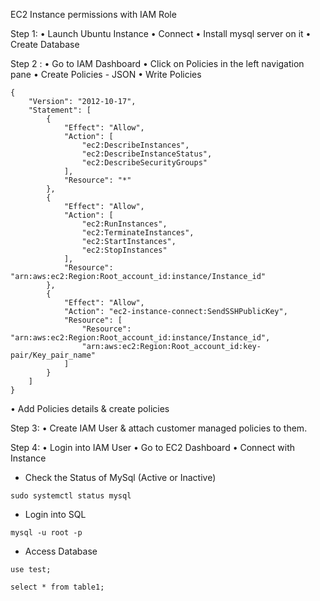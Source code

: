 EC2 Instance permissions with IAM Role

Step 1:
•	Launch Ubuntu Instance
•	Connect 
•	Install mysql server on it
•	Create Database

Step 2 : 
•	Go to IAM Dashboard
•	Click on Policies in the left navigation pane
•	Create Policies -  JSON
•	Write Policies

```console
{
	"Version": "2012-10-17",
	"Statement": [
		{
			"Effect": "Allow",
			"Action": [
				"ec2:DescribeInstances",
				"ec2:DescribeInstanceStatus",
				"ec2:DescribeSecurityGroups"
			],
			"Resource": "*"
		},
		{
			"Effect": "Allow",
			"Action": [
				"ec2:RunInstances",
				"ec2:TerminateInstances",
				"ec2:StartInstances",
				"ec2:StopInstances"
			],
			"Resource": "arn:aws:ec2:Region:Root_account_id:instance/Instance_id"
		},
		{
			"Effect": "Allow",
			"Action": "ec2-instance-connect:SendSSHPublicKey",
			"Resource": [
				"Resource": "arn:aws:ec2:Region:Root_account_id:instance/Instance_id",
				"arn:aws:ec2:Region:Root_account_id:key-pair/Key_pair_name"
			]
		}
	]
}
```

•	Add Policies details & create policies

Step 3:
•	Create IAM User & attach customer managed policies to them.

Step 4:
•	Login into IAM User
•	Go to EC2 Dashboard
•	Connect with Instance

-	Check the Status of MySql (Active or Inactive) 
```console
sudo systemctl status mysql
```
- Login into SQL
```console
mysql -u root -p
```
- Access Database
```console
use test;

select * from table1;
```

